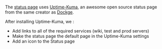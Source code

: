 The [status page](https://status.aliengarden.com/status/main) uses [Uptime-Kuma](https://github.com/louislam/uptime-kuma/), an awesome open source status page from the same creator as [Dockge](https://github.com/louislam/dockge).



After installing Uptime-Kuma, we :

* Add links to all of the required services (wiki, test and prod servers)
* Make the status page the default page in the Uptime-Kuma settings
* Add an icon to the Status page

